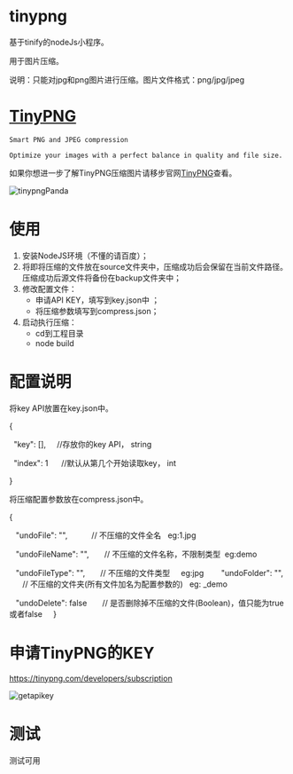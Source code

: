 # tinypng
基于tinify的nodeJs小程序。

用于图片压缩。

说明：只能对jpg和png图片进行压缩。图片文件格式：png/jpg/jpeg


# [TinyPNG](https://tinypng.com)

	Smart PNG and JPEG compression
	
	Optimize your images with a perfect balance in quality and file size.
	
如果你想进一步了解TinyPNG压缩图片请移步官网[TinyPNG](https://tinypng.com)查看。


![tinypngPanda](http://7xox5k.com1.z0.glb.clouddn.com/tinypngPanda.png)


# 使用

1. 安装NodeJS环境（不懂的请百度）；
2. 将即将压缩的文件放在source文件夹中，压缩成功后会保留在当前文件路径。压缩成功后源文件将备份在backup文件夹中；
3. 修改配置文件：
	* 申请API KEY，填写到key.json中 ；
	* 将压缩参数填写到compress.json；
4. 启动执行压缩：
	* cd到工程目录
	* node build



# 配置说明

将key API放置在key.json中。

{

    "key": [],      //存放你的key API，  string
    
    "index": 1      //默认从第几个开始读取key， int
    
}


将压缩配置参数放在compress.json中。

{

    "undoFile": "",            // 不压缩的文件全名   eg:1.jpg
 
    "undoFileName": "",        // 不压缩的文件名称，不限制类型  eg:demo

    "undoFileType": "",        // 不压缩的文件类型     eg:jpg
    
    "undoFolder": "",          // 不压缩的文件夹(所有文件加名为配置参数的)   eg: _demo
    
    "undoDelete": false        // 是否删除掉不压缩的文件(Boolean)，值只能为true或者false
    
}


# 申请TinyPNG的KEY
https://tinypng.com/developers/subscription

![getapikey](http://7xox5k.com1.z0.glb.clouddn.com/tinypnggetapikey.png)


# 测试

测试可用
